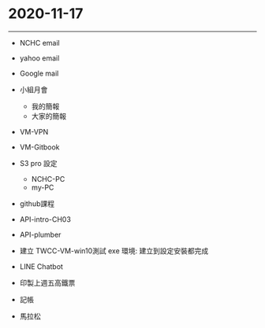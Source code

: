 # 2020-11-17




---

- NCHC email
- yahoo email
- Google mail
- 小組月會
  - 我的簡報
  - 大家的簡報
- VM-VPN
- VM-Gitbook
- S3 pro 設定
  - NCHC-PC
  - my-PC
- github課程
- API-intro-CH03
- API-plumber

- 建立 TWCC-VM-win10測試 exe 環境: 建立到設定安裝都完成
- LINE Chatbot
- 印製上週五高鐵票
- 記帳
- 馬拉松

